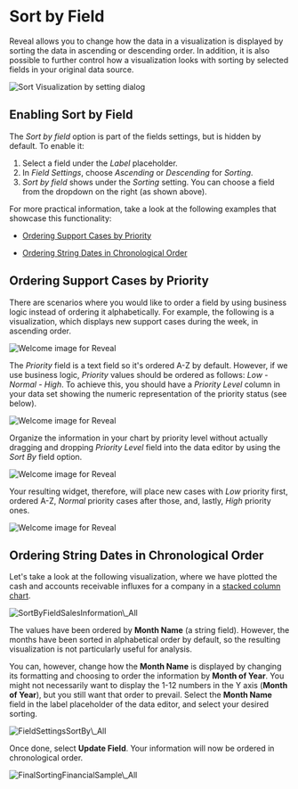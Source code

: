 # Sort by Field

Reveal allows you to change how the data in a visualization is displayed by sorting the data in ascending or descending order. In addition, it is
also possible to further control how a visualization looks with sorting by selected fields in your original data source. 

<img src="images/sort-visualization-by-field.png" alt="Sort Visualization by setting dialog" class="responsive-img"/>

## Enabling Sort by Field 

The *Sort by field* option is part of the fields settings, but is hidden by default. To enable it: 

1. Select a field under the _Label_ placeholder. 
2. In *Field Settings*, choose _Ascending_ or _Descending_ for _Sorting_. 
3. _Sort by field_ shows under the _Sorting_ setting. You can choose a field from the dropdown on the right (as shown above).
 
For more practical information, take a look at the following examples
that showcase this functionality:

  - [Ordering Support Cases by Priority](#by-priority)

  - [Ordering String Dates in Chronological Order](#string-date-chr-order)

<a name='by-priority'></a>
## Ordering Support Cases by Priority

There are scenarios where you would like to order a field by using business logic instead of ordering it alphabetically. 
For example, the following is a visualization, which displays new support cases during the week, in ascending order.

<img src="images/RevenueCompanyFilterSample_All.png" alt="Welcome image for Reveal" class="responsive-img"/>

The _Priority_ field is a text field so it's ordered A-Z by default. However, if we use business logic, _Priority_ values should be ordered as follows: _Low_ - _Normal_ - _High_. To achieve this, you should have a _Priority Level_ column in your data set showing the numeric representation of the priority status (see below). 

<img src="images/RevenueCompanyPriority_All.png" alt="Welcome image for Reveal" class="responsive-img"/>

Organize the information in your chart by priority level without actually
dragging and dropping *Priority Level* field into the data editor by using the
*Sort By* field option.

<img src="images/ForecastPriorityLevel_All.png" alt="Welcome image for Reveal" class="responsive-img"/>

Your resulting widget, therefore, will place new cases with *Low*
priority first, ordered A-Z, *Normal* priority cases after those, and, lastly, *High* priority ones.

<img src="images/ForecastSortByFieldFinal_All.png" alt="Welcome image for Reveal" class="responsive-img"/>

<a name='string-date-chr-order'></a>
## Ordering String Dates in Chronological Order

Let's take a look at the following visualization, where we have plotted
the cash and accounts receivable influxes for a company in a [stacked column chart](~/en/visualization-tutorials/stacked-charts.html#create-stacked-chart).

<img src="images/SortByFieldSalesInformation_All.png" alt="SortByFieldSalesInformation\_All" class="responsive-img"/>

The values have been ordered by **Month Name** (a string field).
However, the months have been sorted in alphabetical order by default,
so the resulting visualization is not particularly useful for analysis.

You can, however, change how the **Month Name** is displayed by changing
its formatting and choosing to order the information by **Month of
Year**. You might not necessarily want to display the 1-12 numbers in
the Y axis (**Month of Year**), but you still want that order to
prevail. Select the **Month Name** field in the label placeholder of the
data editor, and select your desired sorting.

<img src="images/FieldSettingsSortBy_All.png" alt="FieldSettingsSortBy\_All" class="responsive-img"/>

Once done, select **Update Field**. Your information will now be ordered
in chronological order.

<img src="images/FinalSortingFinancialSample_All.png" alt="FinalSortingFinancialSample\_All" class="responsive-img"/>